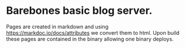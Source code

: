 # Barebones basic blog server. 

Pages are created in markdown and using https://markdoc.io/docs/attributes we convert them to html. Upon build these 
pages are contained in the binary allowing one binary deploys. 